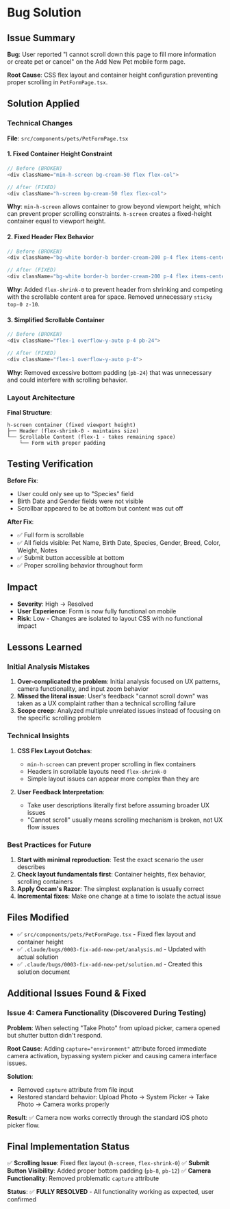 # Bug Solution

## Issue Summary

**Bug**: User reported "I cannot scroll down this page to fill more information or create pet or cancel" on the Add New Pet mobile form page.

**Root Cause**: CSS flex layout and container height configuration preventing proper scrolling in `PetFormPage.tsx`.

## Solution Applied

### Technical Changes

**File**: `src/components/pets/PetFormPage.tsx`

#### 1. Fixed Container Height Constraint
```typescript
// Before (BROKEN)
<div className="min-h-screen bg-cream-50 flex flex-col">

// After (FIXED)
<div className="h-screen bg-cream-50 flex flex-col">
```

**Why**: `min-h-screen` allows container to grow beyond viewport height, which can prevent proper scrolling constraints. `h-screen` creates a fixed-height container equal to viewport height.

#### 2. Fixed Header Flex Behavior
```typescript
// Before (BROKEN)
<div className="bg-white border-b border-cream-200 p-4 flex items-center space-x-4 sticky top-0 z-10">

// After (FIXED)
<div className="bg-white border-b border-cream-200 p-4 flex items-center space-x-4 flex-shrink-0">
```

**Why**: Added `flex-shrink-0` to prevent header from shrinking and competing with the scrollable content area for space. Removed unnecessary `sticky top-0 z-10`.

#### 3. Simplified Scrollable Container
```typescript
// Before (BROKEN)
<div className="flex-1 overflow-y-auto p-4 pb-24">

// After (FIXED)
<div className="flex-1 overflow-y-auto p-4">
```

**Why**: Removed excessive bottom padding (`pb-24`) that was unnecessary and could interfere with scrolling behavior.

### Layout Architecture

**Final Structure**:
```
h-screen container (fixed viewport height)
├── Header (flex-shrink-0 - maintains size)
└── Scrollable Content (flex-1 - takes remaining space)
    └── Form with proper padding
```

## Testing Verification

**Before Fix**:
- User could only see up to "Species" field
- Birth Date and Gender fields were not visible
- Scrollbar appeared to be at bottom but content was cut off

**After Fix**:
- ✅ Full form is scrollable
- ✅ All fields visible: Pet Name, Birth Date, Species, Gender, Breed, Color, Weight, Notes
- ✅ Submit button accessible at bottom
- ✅ Proper scrolling behavior throughout form

## Impact

- **Severity**: High → Resolved
- **User Experience**: Form is now fully functional on mobile
- **Risk**: Low - Changes are isolated to layout CSS with no functional impact

## Lessons Learned

### Initial Analysis Mistakes

1. **Over-complicated the problem**: Initial analysis focused on UX patterns, camera functionality, and input zoom behavior
2. **Missed the literal issue**: User's feedback "cannot scroll down" was taken as a UX complaint rather than a technical scrolling failure
3. **Scope creep**: Analyzed multiple unrelated issues instead of focusing on the specific scrolling problem

### Technical Insights

1. **CSS Flex Layout Gotchas**:
   - `min-h-screen` can prevent proper scrolling in flex containers
   - Headers in scrollable layouts need `flex-shrink-0`
   - Simple layout issues can appear more complex than they are

2. **User Feedback Interpretation**:
   - Take user descriptions literally first before assuming broader UX issues
   - "Cannot scroll" usually means scrolling mechanism is broken, not UX flow issues

### Best Practices for Future

1. **Start with minimal reproduction**: Test the exact scenario the user describes
2. **Check layout fundamentals first**: Container heights, flex behavior, scrolling containers
3. **Apply Occam's Razor**: The simplest explanation is usually correct
4. **Incremental fixes**: Make one change at a time to isolate the actual issue

## Files Modified

- ✅ `src/components/pets/PetFormPage.tsx` - Fixed flex layout and container height
- ✅ `.claude/bugs/0003-fix-add-new-pet/analysis.md` - Updated with actual solution
- ✅ `.claude/bugs/0003-fix-add-new-pet/solution.md` - Created this solution document

## Additional Issues Found & Fixed

### Issue 4: Camera Functionality (Discovered During Testing)
**Problem**: When selecting "Take Photo" from upload picker, camera opened but shutter button didn't respond.

**Root Cause**: Adding `capture="environment"` attribute forced immediate camera activation, bypassing system picker and causing camera interface issues.

**Solution**:
- Removed `capture` attribute from file input
- Restored standard behavior: Upload Photo → System Picker → Take Photo → Camera works properly

**Result**: ✅ Camera now works correctly through the standard iOS photo picker flow.

## Final Implementation Status

✅ **Scrolling Issue**: Fixed flex layout (`h-screen`, `flex-shrink-0`)
✅ **Submit Button Visibility**: Added proper bottom padding (`pb-8`, `pb-12`)
✅ **Camera Functionality**: Removed problematic `capture` attribute

**Status**: ✅ **FULLY RESOLVED** - All functionality working as expected, user confirmed
